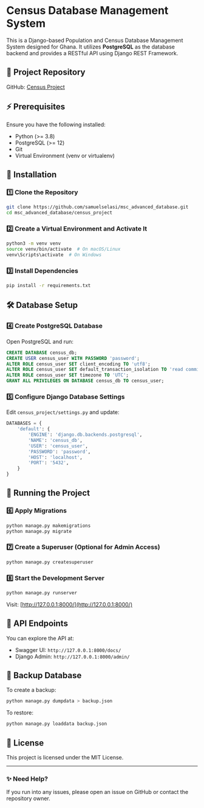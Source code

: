 # Census Database Management System

This is a Django-based Population and Census Database Management System designed for Ghana. It utilizes **PostgreSQL** as the database backend and provides a RESTful API using Django REST Framework.

## 📌 Project Repository
GitHub: [Census Project](https://github.com/samuelselasi/msc_advanced_database/tree/main/census_project)

## ⚡ Prerequisites
Ensure you have the following installed:
- Python (>= 3.8)
- PostgreSQL (>= 12)
- Git
- Virtual Environment (venv or virtualenv)

## 🔽 Installation
### 1️⃣ Clone the Repository
```bash
git clone https://github.com/samuelselasi/msc_advanced_database.git
cd msc_advanced_database/census_project
```

### 2️⃣ Create a Virtual Environment and Activate It
```bash
python3 -m venv venv
source venv/bin/activate  # On macOS/Linux
venv\Scripts\activate  # On Windows
```

### 3️⃣ Install Dependencies
```bash
pip install -r requirements.txt
```

## 🛠 Database Setup
### 4️⃣ Create PostgreSQL Database
Open PostgreSQL and run:
```sql
CREATE DATABASE census_db;
CREATE USER census_user WITH PASSWORD 'password';
ALTER ROLE census_user SET client_encoding TO 'utf8';
ALTER ROLE census_user SET default_transaction_isolation TO 'read committed';
ALTER ROLE census_user SET timezone TO 'UTC';
GRANT ALL PRIVILEGES ON DATABASE census_db TO census_user;
```

### 5️⃣ Configure Django Database Settings
Edit `census_project/settings.py` and update:
```python
DATABASES = {
    'default': {
        'ENGINE': 'django.db.backends.postgresql',
        'NAME': 'census_db',
        'USER': 'census_user',
        'PASSWORD': 'password',
        'HOST': 'localhost',
        'PORT': '5432',
    }
}
```

## 🚀 Running the Project
### 6️⃣ Apply Migrations
```bash
python manage.py makemigrations
python manage.py migrate
```

### 7️⃣ Create a Superuser (Optional for Admin Access)
```bash
python manage.py createsuperuser
```

### 8️⃣ Start the Development Server
```bash
python manage.py runserver
```
Visit: [http://127.0.0.1:8000/](http://127.0.0.1:8000/)

## 📡 API Endpoints
You can explore the API at:
- Swagger UI: `http://127.0.0.1:8000/docs/`
- Django Admin: `http://127.0.0.1:8000/admin/`

## 🔄 Backup Database
To create a backup:
```bash
python manage.py dumpdata > backup.json
```
To restore:
```bash
python manage.py loaddata backup.json
```

## 📝 License
This project is licensed under the MIT License.

---
### ✨ Need Help?
If you run into any issues, please open an issue on GitHub or contact the repository owner.

